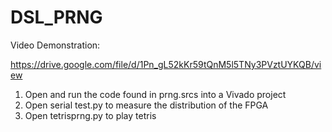 # DSL_PRNG

Video Demonstration:

https://drive.google.com/file/d/1Pn_gL52kKr59tQnM5l5TNy3PVztUYKQB/view

1. Open and run the code found in prng.srcs into a Vivado project
2. Open serial test.py to measure the distribution of the FPGA
3. Open tetrisprng.py to play tetris
